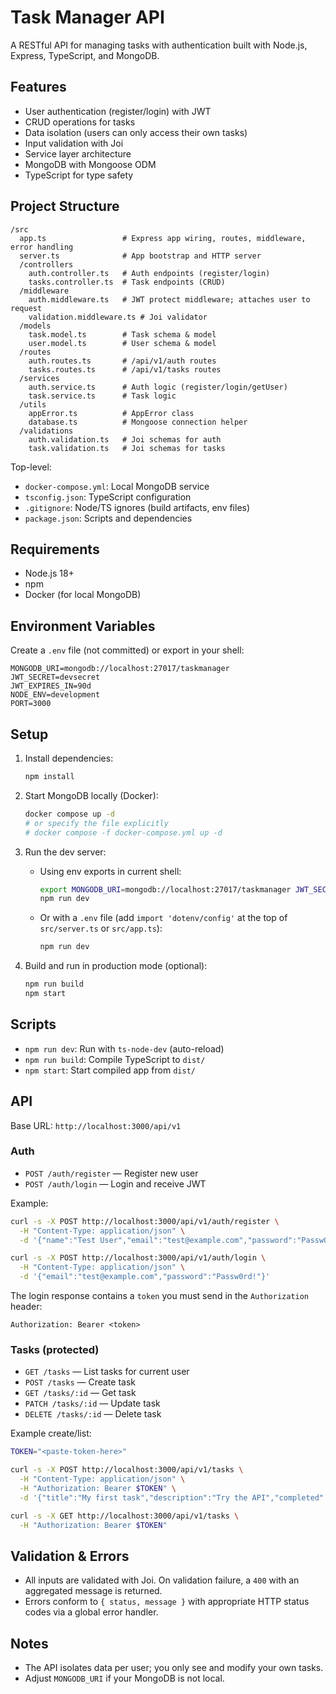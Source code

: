 # Task Manager API

A RESTful API for managing tasks with authentication built with Node.js, Express, TypeScript, and MongoDB.

## Features

- User authentication (register/login) with JWT
- CRUD operations for tasks
- Data isolation (users can only access their own tasks)
- Input validation with Joi
- Service layer architecture
- MongoDB with Mongoose ODM
- TypeScript for type safety

## Project Structure

```
/src
  app.ts                 # Express app wiring, routes, middleware, error handling
  server.ts              # App bootstrap and HTTP server
  /controllers
    auth.controller.ts   # Auth endpoints (register/login)
    tasks.controller.ts  # Task endpoints (CRUD)
  /middleware
    auth.middleware.ts   # JWT protect middleware; attaches user to request
    validation.middleware.ts # Joi validator
  /models
    task.model.ts        # Task schema & model
    user.model.ts        # User schema & model
  /routes
    auth.routes.ts       # /api/v1/auth routes
    tasks.routes.ts      # /api/v1/tasks routes
  /services
    auth.service.ts      # Auth logic (register/login/getUser)
    task.service.ts      # Task logic
  /utils
    appError.ts          # AppError class
    database.ts          # Mongoose connection helper
  /validations
    auth.validation.ts   # Joi schemas for auth
    task.validation.ts   # Joi schemas for tasks
```

Top-level:
- `docker-compose.yml`: Local MongoDB service
- `tsconfig.json`: TypeScript configuration
- `.gitignore`: Node/TS ignores (build artifacts, env files)
- `package.json`: Scripts and dependencies

## Requirements

- Node.js 18+
- npm
- Docker (for local MongoDB)

## Environment Variables

Create a `.env` file (not committed) or export in your shell:

```
MONGODB_URI=mongodb://localhost:27017/taskmanager
JWT_SECRET=devsecret
JWT_EXPIRES_IN=90d
NODE_ENV=development
PORT=3000
```

## Setup

1. Install dependencies:
   ```bash
   npm install
   ```

2. Start MongoDB locally (Docker):
   ```bash
   docker compose up -d
   # or specify the file explicitly
   # docker compose -f docker-compose.yml up -d
   ```

3. Run the dev server:
   - Using env exports in current shell:
     ```bash
     export MONGODB_URI=mongodb://localhost:27017/taskmanager JWT_SECRET=devsecret JWT_EXPIRES_IN=90d NODE_ENV=development PORT=3000
     npm run dev
     ```
   - Or with a `.env` file (add `import 'dotenv/config'` at the top of `src/server.ts` or `src/app.ts`):
     ```bash
     npm run dev
     ```

4. Build and run in production mode (optional):
   ```bash
   npm run build
   npm start
   ```

## Scripts

- `npm run dev`: Run with `ts-node-dev` (auto-reload)
- `npm run build`: Compile TypeScript to `dist/`
- `npm start`: Start compiled app from `dist/`

## API

Base URL: `http://localhost:3000/api/v1`

### Auth
- `POST /auth/register` — Register new user
- `POST /auth/login` — Login and receive JWT

Example:
```bash
curl -s -X POST http://localhost:3000/api/v1/auth/register \
  -H "Content-Type: application/json" \
  -d '{"name":"Test User","email":"test@example.com","password":"Passw0rd!"}'

curl -s -X POST http://localhost:3000/api/v1/auth/login \
  -H "Content-Type: application/json" \
  -d '{"email":"test@example.com","password":"Passw0rd!"}'
```

The login response contains a `token` you must send in the `Authorization` header:
```
Authorization: Bearer <token>
```

### Tasks (protected)
- `GET /tasks` — List tasks for current user
- `POST /tasks` — Create task
- `GET /tasks/:id` — Get task
- `PATCH /tasks/:id` — Update task
- `DELETE /tasks/:id` — Delete task

Example create/list:
```bash
TOKEN="<paste-token-here>"

curl -s -X POST http://localhost:3000/api/v1/tasks \
  -H "Content-Type: application/json" \
  -H "Authorization: Bearer $TOKEN" \
  -d '{"title":"My first task","description":"Try the API","completed":false}'

curl -s -X GET http://localhost:3000/api/v1/tasks \
  -H "Authorization: Bearer $TOKEN"
```

## Validation & Errors
- All inputs are validated with Joi. On validation failure, a `400` with an aggregated message is returned.
- Errors conform to `{ status, message }` with appropriate HTTP status codes via a global error handler.

## Notes
- The API isolates data per user; you only see and modify your own tasks.
- Adjust `MONGODB_URI` if your MongoDB is not local.
